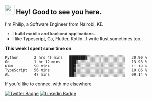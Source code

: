 <h2><img src="https://slackmojis.com/emojis/3643-cool-doge/download" width="30"/> Hey! Good to see you here.</h2>

<p>I'm Philip, a Software Engineer from Nairobi, KE. 

- I build mobile and backend applications.
- I like Typescript, Go, Flutter, Kotlin.. I write Rust sometimes too..</p>

**This week I spent some time on**
<!--START_SECTION:waka-->

```text
Python       2 hrs 40 mins   ███████▓░░░░░░░░░░░░░░░░░   30.90 %
Go           1 hr 12 mins    ███▒░░░░░░░░░░░░░░░░░░░░░   13.98 %
HTML         58 mins         ██▓░░░░░░░░░░░░░░░░░░░░░░   11.18 %
TypeScript   56 mins         ██▓░░░░░░░░░░░░░░░░░░░░░░   10.86 %
AL           47 mins         ██▒░░░░░░░░░░░░░░░░░░░░░░   09.14 %
```

<!--END_SECTION:waka-->

If you'd like to connect with me elsewhere

[![Twitter Badge](https://img.shields.io/badge/-Twitter-1ca0f1?style=flat-square&labelColor=1ca0f1&logo=twitter&logoColor=white&link=https://twitter.com/_diogorodrigues)](https://twitter.com/kimathiphil)  [![Linkedin Badge](https://img.shields.io/badge/-LinkedIn-blue?style=flat-square&logo=Linkedin&logoColor=white&link=https://www.linkedin.com/in/philip-kimathi-2604a9114/)](https://www.linkedin.com/in/philip-kimathi-2604a9114/)
